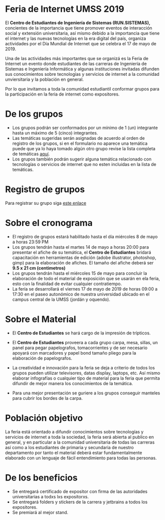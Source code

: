 # Feria de Internet UMSS 2019
El **Centro de Estudiantes de Ingeniería de Sistemas (RUN.SISTEMAS),** concientes de la importancia que tiene promover eventos de interacción social y extensión universitaria, así mismo debido a la importancia que tiene el internet y las nuevas tecnologías en la era digital del país, organiza actividades por el Día Mundial de Internet que se celebra el 17 de mayo de 2019.

Una de las actividades más importantes que se organizá es la Feria de Internet un evento donde estudiantes de las carreras de Ingeniería de Sistemas e Ingeniería Informática y algunas instituciones invitadas difunden sus conocimientos sobre tecnologías y servicios de internet a la comunidad unviersitaria y la población en general.

Por lo que invitamos a toda la comunidad estudiantil conformar grupos para la participación en la feria de internet como expositores.

# De los grupos

* Los grupos podrán ser conformados por un mínimo de 1 (un) integrante hasta un máximo de 5 (cinco) integrantes.
* Las temáticas sugeridas serán asignadas de acuerdo al orden de registro de los grupos, si en el formulario no aparece una temática puede que ya lo haya tomado algún otro grupo revise la lista completa de temáticas <a href="tematicas.md" target="blank">aquí</a>.
* Los grupos también podrán sugerir alguna temática relacionado con tecnologías o servicios de internet que no esten incluidas en la lista de temáticas.

# Registro de grupos

Para registrar su grupo siga [este enlace](https://on.umss.io/expositoresfi2019)

# Sobre el cronograma

* El registro de grupos estará habilitado hasta el día miércoles 8 de mayo a horas 23:59 PM
* Los grupos tendrán hasta el martes 14 de mayo a horas 20:00 para presentar el afiche de su temática, el **Centro de Estudiantes** bridará capacitación en herramientas de edición (adobe illustrator, photoshop, gimp) para la elaboración de afiches. El tamaño del afiche deberá ser **9.5 x 21 cm (centimetros)**
* Los grupos tendrán hasta el miércoles 15 de mayo para concluir la elaboración de todo el material de exposición que se usarán en ela feria, esto con la finalidad de evitar cualquier contratiempo.
* La fería se desarrollará el viernes 17 de mayo de 2019 de horas 09:00 a 17:30 en el paseo autonómico de nuestra universidad ubicado en el campus central de la UMSS (jordán y oquendo).

# Sobre el Material

* El **Centro de Estudiantes** se hará cargo de la impresión de trípticos.

* El **Centro de Estudiantes** proveera a cada grupo carpa, mesa, sillas, un panel para pegar papelografos, tomacorrientes y de ser necesario apoyará con marcadores y papel bond tamaño pliego para la elaboración de papelografos.

* La creatividad e innovación para la feria se deja a criterio de todos los grupos pueden utilizar televisores, datas display, laptops, etc. Así mismo elaborar infografías o cualquier tipo de material para la feria que permita difundir de mejor manera los conocimientos de la temática.
* Para una mejor presentación se guriere a los grupos conseguir manteles para cubrir los bordes de la carpa.

# Población objetivo
La feria está orientado a difundir conocimientos sobre tecnologías y servicios de internet a toda la sociedad, la fería será abierta al publico en general, y en particular a la comunidad universitaria de todas las carreras así como a los estudiantes de primaria y secundaria de nuestro departamento por tanto el material deberá estar fundamentalmente elaborado con un lenguaje de fácil entendimiento para todas las personas.

# De los beneficios
* Se entregará certificado de expositor con firma de las autoridades universitarias a todxs lxs expositorxs.
* Se entregará folders y stickers de la carrera y jetbrains a todos los expositores.
* Se premiará al mejor stand.
